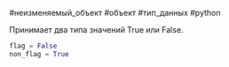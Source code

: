#неизменяемый_объект #объект #тип_данных #python 

Принимает два типа значений True или False.
```python
flag = False
non_flag = True
```